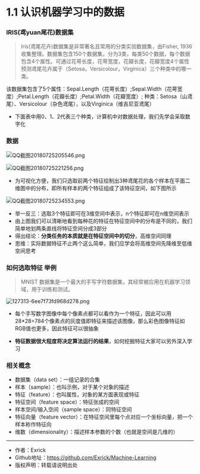 # 1.1 认识机器学习中的数据

### IRIS(鸢yuan尾花)数据集

> Iris(鸢尾花卉)数据集是非常著名且常用的分类实验数据集，由Fisher, 1936收集整理。数据集包含150个数据集，分为3类，每类50个数据，每个数据包含4个属性。可通过花萼长度，花萼宽度，花瓣长度，花瓣宽度4个属性预测鸢尾花卉属于（Setosa，Versicolour，Virginica）三个种类中的哪一类。

该数据集包含了5个属性：Sepal.Length（花萼长度）;Sepal.Width（花萼宽度）;Petal.Length（花瓣长度）;Petal.Width（花瓣宽度）;
种类：Setosa（山鸢尾）、Versicolour（杂色鸢尾），以及Virginica（维吉尼亚鸢尾）

- 下面表中用0、1、2代表三个种类，计算机中对数据处理，我们先学会采取数字化

### 数据

![QQ截图20180725205546.png](https://i.loli.net/2018/07/25/5b5873ba1899a.png)

![QQ截图20180725221256.png](https://i.loli.net/2018/07/25/5b5885e4ef87c.png)

- 为可视化方便，我们只选取前两个特征绘制出3种鸢尾花的各个样本在平面二维图中的分布，即所有样本的两个特征组成了该特征空间，如下图所示

![QQ截图20180725234553.png](https://i.loli.net/2018/07/25/5b589bb2b9bdf.png)

- 举一反三：选取3个特征即可在3维空间中表示，n个特征即可在n维空间表示
- 由上图我们可以清晰地看到每种花的特征在特征空间中的分布是不同的，我们简单地划两条直线将特征空间分成3部分
- 得出结论：**分类任务的本质就是在特征空间中的切分**，高维空间同理
- 思维：实际数据特征不止两个这么简单，我们应学会将高维空间先降维至低维空间思考

### 如何选取特征 举例
> MNIST 数据集是一个最大的手写字符数据集，其经常被应用在机器学习领域，用于训练和测试。

![127313-6ee7f73fd968d278.png](https://i.loli.net/2018/07/25/5b589bd111206.png)

- 每个手写数字图像中每个像素点都可以看作为一个特征，因此可以用28*28=784个像素点的灰度值即特征来描述该图像，那么彩色图像特征如RGB值也更多，因此特征可以很抽象

- **特征数据很大程度将决定算法运行的结果**，如何挖掘特征大家可以另外深入学习


### 相关概念
- 数据集（data set）：一组记录的合集
- 样本（sample）：也叫示例，对于某个对象的描述
- 特征（feature）：也叫属性，对象的某方面表现或特征
- 特征空间（feature space）：特征张成的空间
- 样本空间/输入空间（sample space）：同特征空间
- 特征向量（feature vector）：在特征空间里每个点对应一个坐标向量，把一个样本称作特征向
- 维数（dimensionality）：描述样本参数的个数（也就是空间是几维的）

---

- 作者：Exrick
- Github地址：https://github.com/Exrick/Machine-Learning
- 版权声明：转载请说明出处
